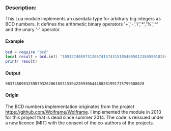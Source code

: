### Description:

This Lua module implements an userdata type for arbitrary big integers as BCD numbers.
It defines the arithmetic binary operators '+','-','/','*','%','^' and the unary '-' operator.

#### Example

```lua
bcd = require "bcd"
local result = bcd.int( "1091274089731205741574315105408501238459018244") + "9837450983259878234932079584098479356329382873490537340570384"
print( result)
```

#### Output
```
9837450983259879326206169315304220930644488281991775799588628
```

#### Origin
The BCD numbers implementation originates from the project https://github.com/Wolframe/Wolframe.
I implemented the module in 2013 for this project that is dead since summer 2014.
The code is reissued under a new licence (MIT) with the consent of the co-authors of the projects.


